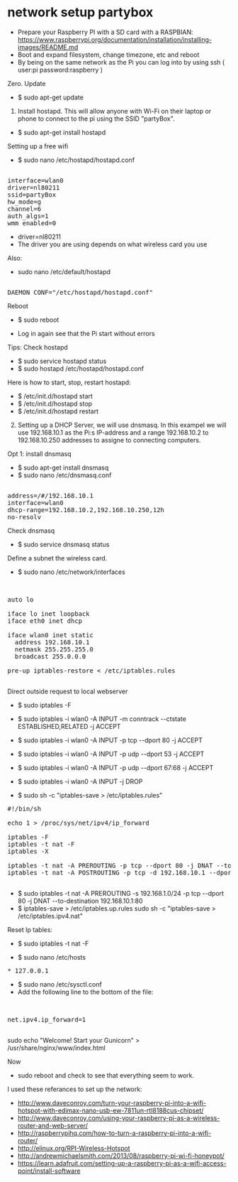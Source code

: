 network setup partybox
======================

* Prepare your Raspberry PI with a SD card with a RASPBIAN:
https://www.raspberrypi.org/documentation/installation/installing-images/README.md
* Boot and expand filesystem, change timezone, etc and reboot
* By being on the same network as the Pi you can log into by using ssh ( user:pi password:raspberry )

Zero. Update
* $ sudo apt-get update

1. Install hostapd. This will allow anyone with Wi-Fi on their laptop or phone to connect to the pi using the SSID "partyBox".

* $ sudo apt-get install hostapd

Setting up a free wifi
* $ sudo nano /etc/hostapd/hostapd.conf 

<pre> 
interface=wlan0
driver=nl80211 
ssid=partyBox
hw_mode=g
channel=6
auth_algs=1
wmm_enabled=0 
</pre>

* driver=nl80211 
* The driver you are using depends on what wireless card you use

Also:
* sudo nano /etc/default/hostapd

<pre> 
DAEMON_CONF="/etc/hostapd/hostapd.conf"
</pre>

Reboot 
* $ sudo reboot

* Log in again see that the Pi start without errors

Tips: Check hostapd
* $ sudo service hostapd status
* $ sudo hostapd /etc/hostapd/hostapd.conf

Here is how to start, stop, restart hostapd:
* $ /etc/init.d/hostapd start
* $ /etc/init.d/hostapd stop
* $ /etc/init.d/hostapd restart

2. Setting up a DHCP Server, we will use dnsmasq. In this exampel we will use 192.168.10.1 as the Pi:s IP-address and a range 192.168.10.2 to 192.168.10.250 addresses to assigne to connecting computers. 

Opt 1: install dnsmasq
* $ sudo apt-get install dnsmasq 
* $ sudo nano /etc/dnsmasq.conf

<pre>

address=/#/192.168.10.1
interface=wlan0
dhcp-range=192.168.10.2,192.168.10.250,12h
no-resolv
</pre>

Check dnsmasq
* $ sudo service dnsmasq status


Define a subnet the wireless card.
* $ sudo nano /etc/network/interfaces

<pre> 
 
auto lo

iface lo inet loopback
iface eth0 inet dhcp

iface wlan0 inet static
  address 192.168.10.1
  netmask 255.255.255.0
  broadcast 255.0.0.0

pre-up iptables-restore < /etc/iptables.rules

</pre>

Direct outside request to local webserver 


* $ sudo iptables -F
* $ sudo iptables -i wlan0 -A INPUT -m conntrack --ctstate ESTABLISHED,RELATED -j ACCEPT
* $ sudo iptables -i wlan0 -A INPUT -p tcp --dport 80 -j ACCEPT
* $ sudo iptables -i wlan0 -A INPUT -p udp --dport 53 -j ACCEPT
* $ sudo iptables -i wlan0 -A INPUT -p udp --dport 67:68 -j ACCEPT
* $ sudo iptables -i wlan0 -A INPUT -j DROP

* $ sudo sh -c "iptables-save > /etc/iptables.rules"
<pre>
#!/bin/sh

echo 1 > /proc/sys/net/ipv4/ip_forward

iptables -F
iptables -t nat -F
iptables -X

iptables -t nat -A PREROUTING -p tcp --dport 80 -j DNAT --to-destination 192.168.10.1:80
iptables -t nat -A POSTROUTING -p tcp -d 192.168.10.1 --dport 80 -j SNAT --to-source 192.168.10.11

</pre>

* $ sudo iptables -t nat -A PREROUTING -s 192.168.1.0/24 -p tcp --dport 80 -j DNAT --to-destination 192.168.10.1:80
* $ iptables-save > /etc/iptables.up.rules
sudo sh -c "iptables-save > /etc/iptables.ipv4.nat"

Reset Ip tables:
* $ sudo iptables -t nat -F


* $ sudo nano /etc/hosts
<pre>
* 127.0.0.1 
</pre>


* $ sudo nano /etc/sysctl.conf
* Add the following line to the bottom of the file:
<pre> 

net.ipv4.ip_forward=1

</pre>

sudo echo "Welcome! Start your Gunicorn" > /usr/share/nginx/www/index.html

Now 
* sudo reboot and check to see that everything seem to work.


I used these referances to set up the network:
* http://www.daveconroy.com/turn-your-raspberry-pi-into-a-wifi-hotspot-with-edimax-nano-usb-ew-7811un-rtl8188cus-chipset/
* http://www.daveconroy.com/using-your-raspberry-pi-as-a-wireless-router-and-web-server/
* http://raspberrypihq.com/how-to-turn-a-raspberry-pi-into-a-wifi-router/
* http://elinux.org/RPI-Wireless-Hotspot
* http://andrewmichaelsmith.com/2013/08/raspberry-pi-wi-fi-honeypot/
* https://learn.adafruit.com/setting-up-a-raspberry-pi-as-a-wifi-access-point/install-software

